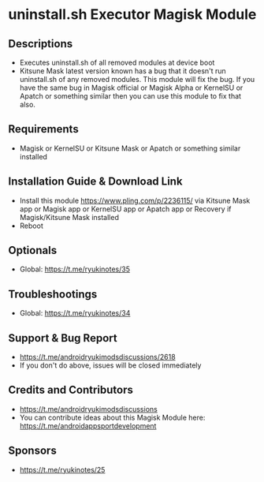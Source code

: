 # uninstall.sh Executor Magisk Module

## Descriptions
- Executes uninstall.sh of all removed modules at device boot
- Kitsune Mask latest version known has a bug that it doesn't run uninstall.sh of any removed modules. This module will fix the bug. If you have the same bug in Magisk official or Magisk Alpha or KernelSU or Apatch or something similar then you can use this module to fix that also.

## Requirements
- Magisk or KernelSU or Kitsune Mask or Apatch or something similar installed

## Installation Guide & Download Link
- Install this module https://www.pling.com/p/2236115/ via Kitsune Mask app or Magisk app or KernelSU app or Apatch app or Recovery if Magisk/Kitsune Mask installed
- Reboot

## Optionals
- Global: https://t.me/ryukinotes/35

## Troubleshootings
- Global: https://t.me/ryukinotes/34

## Support & Bug Report
- https://t.me/androidryukimodsdiscussions/2618
- If you don't do above, issues will be closed immediately

## Credits and Contributors
- https://t.me/androidryukimodsdiscussions
- You can contribute ideas about this Magisk Module here: https://t.me/androidappsportdevelopment

## Sponsors
- https://t.me/ryukinotes/25


